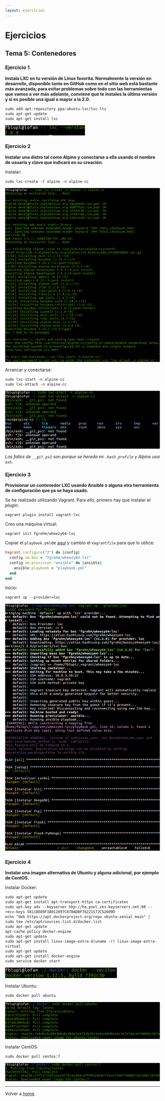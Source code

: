 ```yaml
---
layout: ejercicios
---
```


# Ejercicios

## Tema 5: Contenedores

### Ejercicio 1

**Instala LXC en tu versión de Linux favorita. Normalmente la versión en desarrollo, disponible tanto en GitHub como en el sitio web está bastante más avanzada; para evitar problemas sobre todo con las herramientas que vamos a ver más adelante, conviene que te instales la última versión y si es posible una igual o mayor a la 2.0.**

```
sudo add-apt-repository ppa:ubuntu-lxc/lxc-lts
sudo apt-get update
sudo apt-get install lxc
```

![LXC Installation](images/lxc-installation.png "lxc-installation")

### Ejercicio 2

**Instalar una distro tal como Alpine y conectarse a ella usando el nombre de usuario y clave que indicará en su creación.**

Instalar:

```
sudo lxc-create -t alpine -n alpine-cc
```

![LXC Create Alpine](images/lxc-create-alpine.png "lxc-create-alpine")

Arrancar y conectarse:

```
sudo lxc-start -n alpine-cc
sudo lxc-attach -n alpine-cc
```

![LXC Running Alpine](images/lxc-running-alpine.png "lxc-running-alpine")

*Los fallos de `__git_ps1` son porque se hereda mi `.bash_profile` y Alpine usa `ash`.*

### Ejercicio 3

**Provisionar un contenedor LXC usando Ansible o alguna otra herramienta de configuración que ya se haya usado.**

Se ha realizado utilizando Vagrant. Para ello, primero hay que instalar el *plugin*:

```
vagrant plugin install vagrant-lxc
```

Creo una máquina virtual:

```
vagrant init fgrehm/wheezy64-lxc
```

Copiar el `playbook.yml`de [aquí](https://github.com/fblupi/GEventator/blob/master/provision/Ansible/playbook.yml) y cambio el `Vagrantfile` para que lo utilice:

```rb
Vagrant.configure("2") do |config|
  config.vm.box = "fgrehm/wheezy64-lxc"
  config.vm.provision "ansible" do |ansible|
    ansible.playbook = "playbook.yml"
  end
end
```

Inicio:

```
vagrant up --provider=lxc
```

![LXC Ansible](images/lxc-ansible.png "lxc-ansible")

### Ejercicio 4

**Instalar una imagen alternativa de Ubuntu y alguna adicional, por ejemplo de CentOS.**

Instalar Docker:

```
sudo apt-get update
sudo apt-get install apt-transport-https ca-certificates
sudo apt-key adv --keyserver hkp://ha.pool.sks-keyservers.net:80 --recv-keys 58118E89F3A912897C070ADBF76221572C52609D
echo "deb https://apt.dockerproject.org/repo ubuntu-xenial main" | sudo tee /etc/apt/sources.list.d/docker.list
sudo apt-get update
apt-cache policy docker-engine
sudo apt-get update
sudo apt-get install linux-image-extra-$(uname -r) linux-image-extra-virtual
sudo apt-get update
sudo apt-get install docker-engine
sudo service docker start
```

![Docker Installation](images/docker-installation.png "docker-installation")

Instalar Ubuntu:

```
sudo docker pull ubuntu
```

![Docker Ubuntu](images/docker-ubuntu.png "docker-ubuntu")

Instalar CentOS:

```
sudo docker pull centos:7
```

![Docker CentOS7](images/docker-centos7.png "docker-centos7")

---

Volver a [home](index).
